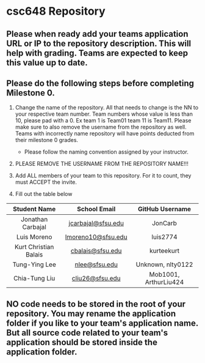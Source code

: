 # csc648 Repository

## Please when ready add your teams application URL or IP to the repository description. This will help with grading. Teams are expected to keep this value up to date.

## Please do the following steps before completing Milestone 0.
1. Change the name of the repository. All that needs to change is the NN to your respective team number. Team numbers whose value is less than 10, please pad with a 0. Ex team 1 is Team01 team 11 is Team11. Please make sure to also remove the username from the repository as well. Teams with incorrectly name repository will have points deducted from their milestone 0 grades.
      - Please follow the naming convention assigned by your instructor.

1. PLEASE REMOVE THE USERNAME FROM THE REPOSITORY NAME!!!

2. Add ALL members of your team to this repository. For it to count, they must ACCEPT the invite.

3. Fill out the table below


| Student Name | School Email | GitHub Username |
|    :---:     |     :---:     |     :---:       |
| Jonathan Carbajal  |  jcarbajal@sfsu.edu             |       JonCarb          |
| Luis Moreno     | 	lmoreno10@sfsu.edu              |        luis2774         |
| Kurt Christian Balais      |  cbalais@sfsu.edu             |        kurteekurt         |
| Tung-Ying Lee     |nlee@sfsu.edu               |        Unknown, nlty0122         |
| Chia-Tung Liu     | 	cliu26@sfsu.edu              |        Mob1001, ArthurLiu424         |

## NO code needs to be stored in the root of your repository. You may rename the application folder if you like to your team's application name. But all source code related to your team's application should be stored inside the application folder.
